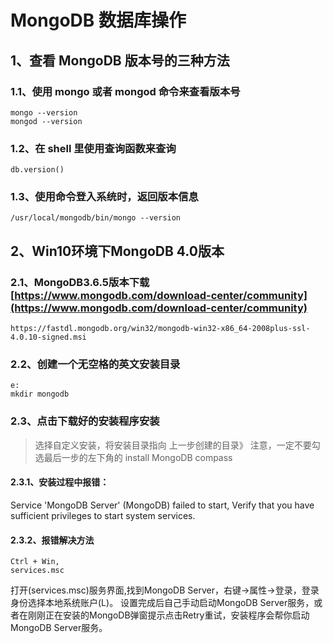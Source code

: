 # MongoDB 数据库操作
## 1、查看 MongoDB 版本号的三种方法
### 1.1、使用 mongo 或者 mongod 命令来查看版本号
```
mongo --version
mongod --version
```
### 1.2、在 shell 里使用查询函数来查询
```
db.version()
```
### 1.3、使用命令登入系统时，返回版本信息
```
/usr/local/mongodb/bin/mongo --version
```

## 2、Win10环境下MongoDB 4.0版本
### 2.1、MongoDB3.6.5版本下载[https://www.mongodb.com/download-center/community](https://www.mongodb.com/download-center/community)
```
https://fastdl.mongodb.org/win32/mongodb-win32-x86_64-2008plus-ssl-4.0.10-signed.msi
```
### 2.2、创建一个无空格的英文安装目录
```
e:
mkdir mongodb
```
### 2.3、点击下载好的安装程序安装
>选择自定义安装，将安装目录指向 上一步创建的目录》
>注意，一定不要勾选最后一步的左下角的 install MongoDB compass 
#### 2.3.1、安装过程中报错：  

Service 'MongoDB Server' (MongoDB) failed to start,
Verify that you have sufficient privileges to start system services.
#### 2.3.2、报错解决方法  
```
Ctrl + Win,
services.msc
```
打开(services.msc)服务界面,找到MongoDB Server，右键->属性->登录，登录身份选择本地系统账户(L)。
设置完成后自己手动启动MongoDB Server服务，或者在刚刚正在安装的MongoDB弹窗提示点击Retry重试，安装程序会帮你启动MongoDB Server服务。
